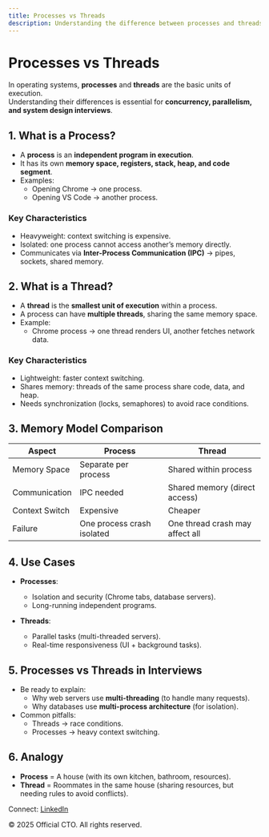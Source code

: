 ```yaml
---
title: Processes vs Threads
description: Understanding the difference between processes and threads, their memory models, and use cases in operating systems and system design.
---
```


# Processes vs Threads

In operating systems, **processes** and **threads** are the basic units of execution.  
Understanding their differences is essential for **concurrency, parallelism, and system design interviews**.


## 1. What is a Process?

- A **process** is an **independent program in execution**.  
- It has its own **memory space, registers, stack, heap, and code segment**.  
- Examples:  
  - Opening Chrome → one process.  
  - Opening VS Code → another process.  

### Key Characteristics
- Heavyweight: context switching is expensive.  
- Isolated: one process cannot access another’s memory directly.  
- Communicates via **Inter-Process Communication (IPC)** → pipes, sockets, shared memory.  


## 2. What is a Thread?

- A **thread** is the **smallest unit of execution** within a process.  
- A process can have **multiple threads**, sharing the same memory space.  
- Example:  
  - Chrome process → one thread renders UI, another fetches network data.  

### Key Characteristics
- Lightweight: faster context switching.  
- Shares memory: threads of the same process share code, data, and heap.  
- Needs synchronization (locks, semaphores) to avoid race conditions.  


## 3. Memory Model Comparison

| Aspect       | Process                     | Thread                         |
|--------------|-----------------------------|--------------------------------|
| Memory Space | Separate per process        | Shared within process          |
| Communication| IPC needed                  | Shared memory (direct access)  |
| Context Switch| Expensive                   | Cheaper                        |
| Failure      | One process crash isolated  | One thread crash may affect all|


## 4. Use Cases

- **Processes**:  
  - Isolation and security (Chrome tabs, database servers).  
  - Long-running independent programs.  

- **Threads**:  
  - Parallel tasks (multi-threaded servers).  
  - Real-time responsiveness (UI + background tasks).  


## 5. Processes vs Threads in Interviews

- Be ready to explain:  
  - Why web servers use **multi-threading** (to handle many requests).  
  - Why databases use **multi-process architecture** (for isolation).  
- Common pitfalls:  
  - Threads → race conditions.  
  - Processes → heavy context switching.  



## 6. Analogy

- **Process** = A house (with its own kitchen, bathroom, resources).  
- **Thread** = Roommates in the same house (sharing resources, but needing rules to avoid conflicts).  



<footer>
  <p>Connect: <a href="https://www.linkedin.com/in/ravi-shankar-a725b0225/">LinkedIn</a></p>
  <p>&copy; 2025 Official CTO. All rights reserved.</p>
</footer>
